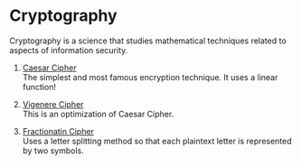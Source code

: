 # Cryptography

Cryptography is a science that studies mathematical techniques related to aspects of information security.

1. [Caesar Cipher](./caesar.cpp)<br>
   The simplest and most famous encryption technique. It uses a linear function!

2. [Vigenere Cipher](./vigenere.cpp)<br>
   This is an optimization of Caesar Cipher.

3. [Fractionatin Cipher](./fraction.cpp)<br>
   Uses a letter splitting method so that each plaintext letter is represented by two symbols.
